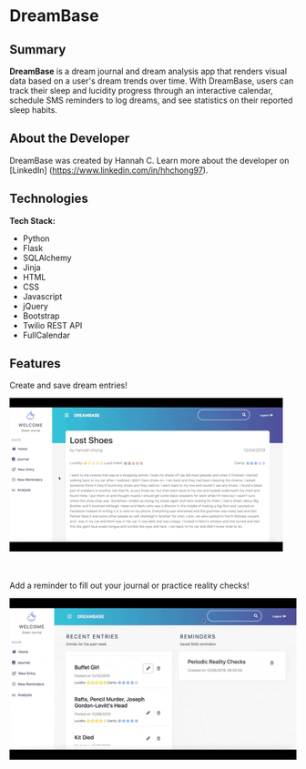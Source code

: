 # DreamBase

## Summary

**DreamBase** is a dream journal and dream analysis app that renders visual data based on a user's dream trends over time. With DreamBase, users can track their sleep and lucidity progress through an interactive calendar, schedule SMS reminders to log dreams, and see statistics on their reported sleep habits. 

## About the Developer

DreamBase was created by Hannah C. Learn more about the developer on [LinkedIn] (https://www.linkedin.com/in/hhchong97).

## Technologies

**Tech Stack:**

- Python
- Flask
- SQLAlchemy
- Jinja
- HTML
- CSS
- Javascript
- jQuery
- Bootstrap
- Twilio REST API
- FullCalendar

## Features

Create and save dream entries!

![new entry](/static/_readme-img/new_entry.gif)
<br/><br/><br/>

Add a reminder to fill out your journal or practice reality checks!

![SMS Reminder](/static/_readme-img/dreambase_twilio.gif)
<br/><br/><br/>

